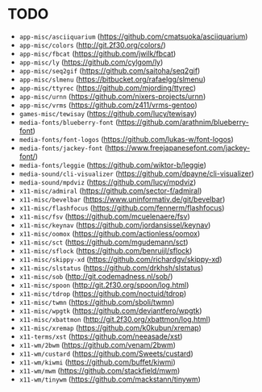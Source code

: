 # TODO

* `app-misc/asciiquarium` (https://github.com/cmatsuoka/asciiquarium)
* `app-misc/colors` (http://git.2f30.org/colors/)
* `app-misc/fbcat` (https://github.com/jwilk/fbcat)
* `app-misc/ly` (https://github.com/cylgom/ly)
* `app-misc/seq2gif` (https://github.com/saitoha/seq2gif)
* `app-misc/slmenu` (https://bitbucket.org/rafaelgg/slmenu)
* `app-misc/ttyrec` (https://github.com/mjording/ttyrec)
* `app-misc/urnn` (https://github.com/nixers-projects/urnn)
* `app-misc/vrms` (https://github.com/z411/vrms-gentoo)
* `games-misc/tewisay` (https://github.com/lucy/tewisay)
* `media-fonts/blueberry-font` (https://github.com/arathnim/blueberry-font)
* `media-fonts/font-logos` (https://github.com/lukas-w/font-logos)
* `media-fonts/jackey-font` (https://www.freejapanesefont.com/jackey-font/)
* `media-fonts/leggie` (https://github.com/wiktor-b/leggie)
* `media-sound/cli-visualizer` (https://github.com/dpayne/cli-visualizer)
* `media-sound/mpdviz` (https://github.com/lucy/mpdviz)
* `x11-misc/admiral` (https://github.com/sector-f/admiral)
* `x11-misc/bevelbar` (https://www.uninformativ.de/git/bevelbar)
* `x11-misc/flashfocus` (https://github.com/fennerm/flashfocus)
* `x11-misc/fsv` (https://github.com/mcuelenaere/fsv)
* `x11-misc/keynav` (https://github.com/jordansissel/keynav)
* `x11-misc/oomox` (https://github.com/actionless/oomox)
* `x11-misc/sct` (https://github.com/mgudemann/sct)
* `x11-misc/sflock` (https://github.com/benruijl/sflock)
* `x11-misc/skippy-xd` (https://github.com/richardgv/skippy-xd)
* `x11-misc/slstatus` (https://github.com/drkhsh/slstatus)
* `x11-misc/sob` (http://git.codemadness.nl/sob/)
* `x11-misc/spoon` (http://git.2f30.org/spoon/log.html)
* `x11-misc/tdrop` (https://github.com/noctuid/tdrop)
* `x11-misc/twmn` (https://github.com/sboli/twmn)
* `x11-misc/wpgtk` (https://github.com/deviantfero/wpgtk)
* `x11-misc/xbattmon` (http://git.2f30.org/xbattmon/log.html)
* `x11-misc/xremap` (https://github.com/k0kubun/xremap)
* `x11-terms/xst` (https://github.com/neeasade/xst)
* `x11-wm/2bwm` (https://github.com/venam/2bwm)
* `x11-wm/custard` (https://github.com/Sweets/custard)
* `x11-wm/kiwmi` (https://github.com/buffet/kiwmi)
* `x11-wm/mwm` (https://github.com/stackfield/mwm)
* `x11-wm/tinywm` (https://github.com/mackstann/tinywm)
